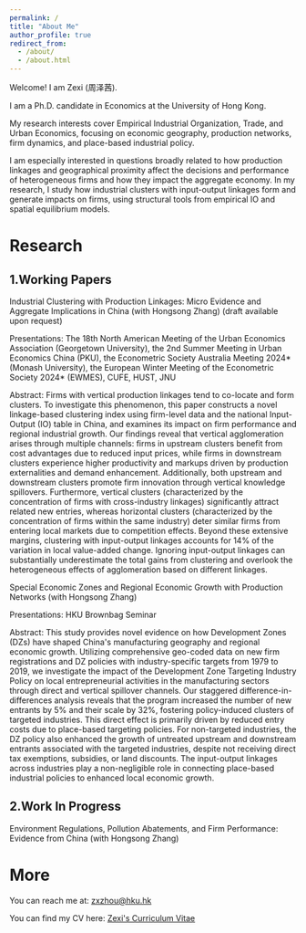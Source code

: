 ```yaml
---
permalink: /
title: "About Me"
author_profile: true
redirect_from: 
  - /about/
  - /about.html
---
```



Welcome! I am Zexi (周泽茜).

​I am a Ph.D. candidate in Economics at the University of Hong Kong. 

My research interests cover Empirical Industrial Organization, Trade, and Urban Economics, focusing on economic geography, production networks, firm dynamics, and place-based industrial policy. 

​I am especially interested in questions broadly related to how production linkages and geographical proximity affect the decisions and performance of heterogeneous firms and how they impact the aggregate economy. In my research, I study how industrial clusters with input-output linkages form and generate impacts on firms, using structural tools from empirical IO and spatial equilibrium models.


Research
======

1.Working Papers
---

Industrial Clustering with Production Linkages: Micro Evidence and Aggregate Implications in China (with Hongsong Zhang) (draft available upon request)

Presentations: The 18th North American Meeting of the Urban Economics Association (Georgetown University), the 2nd Summer Meeting in Urban Economics China (PKU), the Econometric Society Australia Meeting 2024* (Monash University), the European Winter Meeting of the Econometric Society 2024* (EWMES), CUFE, HUST, JNU

Abstract: Firms with vertical production linkages tend to co-locate and form clusters. To investigate this phenomenon, this paper constructs a novel linkage-based clustering index using firm-level data and the national Input-Output (IO) table in China, and examines its impact on firm performance and regional industrial growth. Our findings reveal that vertical agglomeration arises through multiple channels: firms in upstream clusters benefit from cost advantages due to reduced input prices, while firms in downstream clusters experience higher productivity and markups driven by production externalities and demand enhancement. Additionally, both upstream and downstream clusters promote firm innovation through vertical knowledge spillovers. Furthermore, vertical clusters (characterized by the concentration of firms with cross-industry linkages) significantly attract related new entries, whereas horizontal clusters (characterized by the concentration of firms within the same industry) deter similar firms from entering local markets due to competition effects. Beyond these extensive margins, clustering with input-output linkages accounts for 14% of the variation in local value-added change. Ignoring input-output linkages can substantially underestimate the total gains from clustering and overlook the heterogeneous effects of agglomeration based on different linkages.

Special Economic Zones and Regional Economic Growth with Production Networks (with Hongsong Zhang) 

Presentations: HKU Brownbag Seminar

Abstract: This study provides novel evidence on how Development Zones (DZs) have shaped China's manufacturing geography and regional economic growth. Utilizing comprehensive geo-coded data on new firm registrations and DZ policies with industry-specific targets from 1979 to 2019, we investigate the impact of the Development Zone Targeting Industry Policy on local entrepreneurial activities in the manufacturing sectors through direct and vertical spillover channels. Our staggered difference-in-differences analysis reveals that the program increased the number of new entrants by 5% and their scale by 32%, fostering policy-induced clusters of targeted industries. This direct effect is primarily driven by reduced entry costs due to place-based targeting policies. For non-targeted industries, the DZ policy also enhanced the growth of untreated upstream and downstream entrants associated with the targeted industries, despite not receiving direct tax exemptions, subsidies, or land discounts. The input-output linkages across industries play a non-negligible role in connecting place-based industrial policies to enhanced local economic growth.

2.Work In Progress
---

Environment Regulations, Pollution Abatements, and Firm Performance: Evidence from China (with Hongsong Zhang)


More
======

You can reach me at: zxzhou@hku.hk 

You can find my CV here: [Zexi's Curriculum Vitae](../assets/ZZXCV.pdf)
